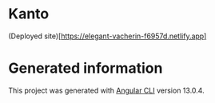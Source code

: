 # Kanto

(Deployed site)[https://elegant-vacherin-f6957d.netlify.app]


# Generated information
This project was generated with [Angular CLI](https://github.com/angular/angular-cli) version 13.0.4.

